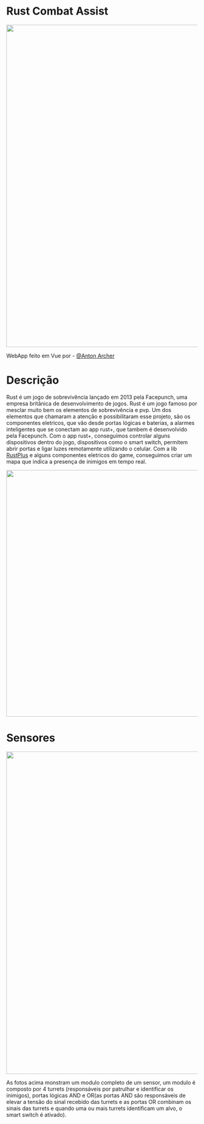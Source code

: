 <h1>Rust Combat Assist</h1>
<p align="center">
<img src="https://i.imgur.com/iE8eIjb.png" width="850">
</p>
<p>WebApp feito em Vue por - <a href="https://github.com/hota12">@Anton Archer</a></p>
<h1>Descrição</h1>
<p>
Rust é um jogo de sobrevivência lançado em 2013 pela 
Facepunch, uma empresa britânica de desenvolvimento de jogos.
Rust é um jogo famoso por mesclar muito bem os elementos de sobrevivência
e pvp. Um dos elementos que chamaram a atenção e possibilitaram
esse projeto, são os componentes eletricos, que vão desde portas lógicas
e baterias, a alarmes inteligentes que se conectam ao app
rust+, que tambem é desenvolvido pela Facepunch. Com o app rust+, conseguimos controlar alguns dispositivos
dentro do jogo, dispositivos como o smart switch, permitem abrir portas e ligar luzes remotamente
utilizando o celular. Com a lib <a href="https://github.com/liamcottle/rustplus.js">RustPlus</a> e alguns componentes eletricos do game,
conseguimos criar um mapa que indica a presença de inimigos em tempo real.
</p>
<p align="center">
<img src="https://i.imgur.com/ZOI7B0Z.png" width="650">
</p>
<h1>Sensores</h1>
<p align="center">
<img src="https://i.imgur.com/yQ5VaCL.jpg" width="850">
</p>
<p>
As fotos acima monstram um modulo completo de um sensor, um modulo é composto por 4 turrets (responsáveis por patrulhar e identificar os inimigos),
portas lógicas AND e OR(as portas AND são responsáveis de elevar a tensão do sinal recebido das turrets e as portas OR combinam
os sinais das turrets e quando uma ou mais turrets identificam um alvo, o smart switch é ativado).
</p>
